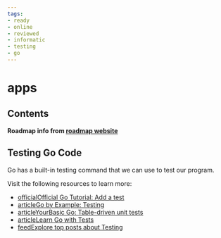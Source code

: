 ```yaml
---
tags:
- ready
- online
- reviewed
- informatic
- testing
- go
---
```


# apps

## Contents

__Roadmap info from [roadmap website](https://roadmap.sh/golang/apps)__

## Testing Go Code

Go has a built-in testing command that we can use to test our program.

Visit the following resources to learn more:

- [officialOfficial Go Tutorial: Add a test](https://go.dev/doc/tutorial/add-a-test)
- [articleGo by Example: Testing](https://gobyexample.com/testing)
- [articleYourBasic Go: Table-driven unit tests](https://yourbasic.org/golang/table-driven-unit-test/)
- [articleLearn Go with Tests](https://quii.gitbook.io/learn-go-with-tests/)
- [feedExplore top posts about Testing](https://app.daily.dev/tags/testing?ref=roadmapsh)

